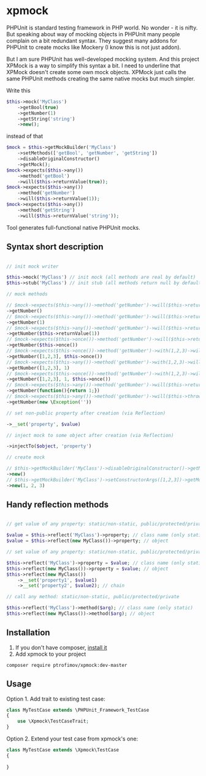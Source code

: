 # xpmock

PHPUnit is standard testing framework in PHP world.
No wonder - it is nifty.
But speaking about way of mocking objects in PHPUnit many people complain on a bit redundant syntax.
They suggest many addons for PHPUnit to create mocks like Mockery (I know this is not just addon).

But I am sure PHPUnit has well-developed mocking system.
And this project XPMock is a way to simplify this syntax a bit.
I need to underline that XPMock doesn't create some own mock objects.
XPMock just calls the same PHPUnit methods creating the same native mocks but much simpler.

Write this
```php
$this->mock('MyClass')
    ->getBool(true)
    ->getNumber(1)
    ->getString('string')
    ->new();
```
instead of that
```php
$mock = $this->getMockBuilder('MyClass')
    ->setMethods(['getBool', 'getNumber', 'getString'])
    ->disableOriginalConstructor()
    ->getMock();
$mock->expects($this->any())
    ->method('getBool')
    ->will($this->returnValue(true));
$mock->expects($this->any())
    ->method('getNumber')
    ->will($this->returnValue(1));
$mock->expects($this->any())
    ->method('getString')
    ->will($this->returnValue('string'));
```

Tool generates full-functional native PHPUnit mocks.

## Syntax short description

```php

// init mock writer

$this->mock('MyClass') // init mock (all methods are real by default)
$this->stub('MyClass') // init stub (all methods return null by default)

// mock methods

// $mock->expects($this->any())->method('getNumber')->will($this->returnValue(null))
->getNumber()
// $mock->expects($this->any())->method('getNumber')->will($this->returnValue(1))
->getNumber(1)
// $mock->expects($this->any())->method('getNumber')->will($this->returnValue(1))
->getNumber($this->returnValue(1))
// $mock->expects($this->once())->method('getNumber')->will($this->returnValue(null))
->getNumber($this->once())
// $mock->expects($this->once())->method('getNumber')->with(1,2,3)->will($this->returnValue(null))
->getNumber([1,2,3], $this->once())
// $mock->expects($this->any())->method('getNumber')->with(1,2,3)->will($this->returnValue(1))
->getNumber([1,2,3], 1)
// $mock->expects($this->once())->method('getNumber')->with(1,2,3)->will($this->returnValue(1))
->getNumber([1,2,3], 1, $this->once())
// $mock->expects($this->any())->method('getNumber')->will($this->returnCallback(function(){return 1;}))
->getNumber(function(){return 1;})
// $mock->expects($this->any())->method('getNumber')->will($this->throwException(new \Exception('')))
->getNumber(new \Exception(''))

// set non-public property after creation (via Reflection)

->__set('property', $value)

// inject mock to some object after creation (via Reflection)

->injectTo($object, 'property')

// create mock

// $this->getMockBuilder('MyClass')->disableOriginalConstructor()->getMock()
->new()
// $this->getMockBuilder('MyClass')->setConstructorArgs([1,2,3])->getMock()
->new(1, 2, 3)
```

## Handy reflection methods

```php

// get value of any property: static/non-static, public/protected/private

$value = $this->reflect('MyClass')->property; // class name (only static)
$value = $this->reflect(new MyClass())->property; // object

// set value of any property: static/non-static, public/protected/private property

$this->reflect('MyClass')->property = $value; // class name (only static)
$this->reflect(new MyClass())->property = $value; // object
$this->reflect(new MyClass())
    ->__set('property1', $value1)
    ->__set('property2', $value2); // chain

// call any method: static/non-static, public/protected/private

$this->reflect('MyClass')->method($arg); // class name (only static)
$this->reflect(new MyClass())->method($arg); // object

```

## Installation

1. If you don't have composer, [install it](http://getcomposer.org)
2. Add xpmock to your project
```
composer require ptrofimov/xpmock:dev-master
```

## Usage

Option 1. Add trait to existing test case:
```php
class MyTestCase extends \PHPUnit_Framework_TestCase
{
    use \Xpmock\TestCaseTrait;
}
```
Option 2. Extend your test case from xpmock's one:
```php
class MyTestCase extends \Xpmock\TestCase
{
    
}
```
